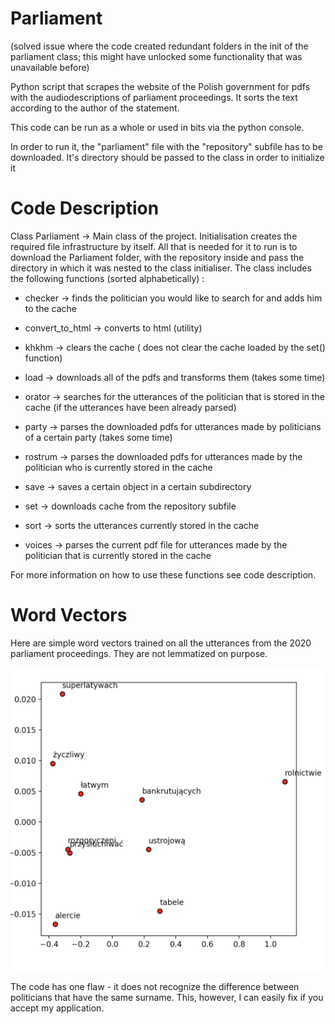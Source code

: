 # Parliament

(solved issue where the code created redundant folders in the init of the parliament class; this might have unlocked some functionality that was unavailable before)

Python script that scrapes the website of the Polish government for pdfs with the audiodescriptions of parliament proceedings. It sorts the text according to the author of the statement.


This code can be run as a whole or used in bits via the python console.

In order to run it, the "parliament" file with the "repository" subfile has to be downloaded. 
It's directory should be passed to the class in order to initialize it

# Code Description

Class Parliament -> Main class of the project. Initialisation creates the required file infrastructure by itself. All that is needed for it to run is to 
download the Parliament folder, with the repository inside and pass the directory in which it was nested to the class initialiser.
The class includes the following functions (sorted alphabetically) :

- checker -> finds the politician you would like to search for and adds him to the cache

- convert_to_html -> converts to html (utility)

- khkhm -> clears the cache ( does not clear the cache loaded by the set() function)

- load -> downloads all of the pdfs and transforms them (takes some time)

- orator -> searches for the utterances of the politician that is stored in the cache (if the utterances have been already parsed)

- party -> parses the downloaded pdfs for utterances made by politicians of a certain party (takes some time)

- rostrum -> parses the downloaded pdfs for utterances made by the politician who is currently stored in the cache

- save -> saves a certain object in a certain subdirectory

- set -> downloads cache from the repository subfile

- sort -> sorts the utterances currently stored in the cache

- voices -> parses the current pdf file for utterances made by the politician that is currently stored in the cache

For more information on how to use these functions see code description.

# Word Vectors

Here are simple word vectors trained on all the utterances from the 2020 parliament proceedings.
They are not lemmatized on purpose.

![alt text](https://github.com/hplisiecki/Parliament/blob/2ba00f41573fd14616138c64042dcdbfad788e4a/Screenshot%202021-01-17%20at%2013.25.17.png)

The code has one flaw - it does not recognize the difference between politicians that have the same surname. 
This, however, I can easily fix if you accept my application.
